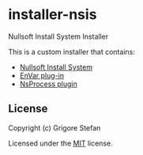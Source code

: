 # installer-nsis
Nullsoft Install System Installer

This is a custom installer that contains:
* [Nullsoft Install System](https://sourceforge.net/projects/nsis/)
* [EnVar plug-in](https://nsis.sourceforge.io/EnVar_plug-in)
* [NsProcess plugin](https://nsis.sourceforge.io/NsProcess_plugin)

## License

Copyright (c) Grigore Stefan

Licensed under the [MIT](LICENSE) license.